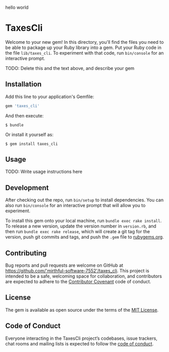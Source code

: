 hello world

# TaxesCli

Welcome to your new gem! In this directory, you'll find the files you need to be able to package up your Ruby library into a gem. Put your Ruby code in the file `lib/taxes_cli`. To experiment with that code, run `bin/console` for an interactive prompt.

TODO: Delete this and the text above, and describe your gem

## Installation

Add this line to your application's Gemfile:

```ruby
gem 'taxes_cli'
```

And then execute:

    $ bundle

Or install it yourself as:

    $ gem install taxes_cli

## Usage

TODO: Write usage instructions here

## Development

After checking out the repo, run `bin/setup` to install dependencies. You can also run `bin/console` for an interactive prompt that will allow you to experiment.

To install this gem onto your local machine, run `bundle exec rake install`. To release a new version, update the version number in `version.rb`, and then run `bundle exec rake release`, which will create a git tag for the version, push git commits and tags, and push the `.gem` file to [rubygems.org](https://rubygems.org).

## Contributing

Bug reports and pull requests are welcome on GitHub at https://github.com/'mirthful-software-7552'/taxes_cli. This project is intended to be a safe, welcoming space for collaboration, and contributors are expected to adhere to the [Contributor Covenant](http://contributor-covenant.org) code of conduct.

## License

The gem is available as open source under the terms of the [MIT License](https://opensource.org/licenses/MIT).

## Code of Conduct

Everyone interacting in the TaxesCli project’s codebases, issue trackers, chat rooms and mailing lists is expected to follow the [code of conduct](https://github.com/'mirthful-software-7552'/taxes_cli/blob/master/CODE_OF_CONDUCT.md).
